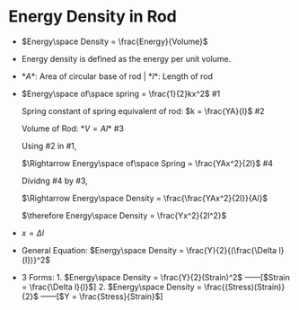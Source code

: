 # Energy Density in Rod

- $Energy\space Density = \frac{Energy}{Volume}$
- Energy density is defined as the energy per unit volume.
- $*A*$: Area of circular base of rod | $*l*$: Length of rod
- $Energy\space of\space spring = \frac{1}{2}kx^2$ #1

    Spring constant of spring equivalent of rod: $k = \frac{YA}{l}$ #2
    
    Volume of Rod: $*V = Al$* #3
    
    Using #2 in #1,
    
    $\Rightarrow  Energy\space of\space Spring = \frac{YAx^2}{2l}$ #4
    
    Dividng #4 by #3,

    $\Rightarrow Energy\space Density = \frac{\frac{YAx^2}{2l}}{Al}$
    
    $\therefore Energy\space Density = \frac{Yx^2}{2l^2}$
    
- $x = \Delta l$
- General Equation: $Energy\space Density = \frac{Y}{2}{(\frac{\Delta l}{l})}^2$
- 3 Forms:
	    1. $Energy\space Density = \frac{Y}{2}(Strain)^2$ ——[$Strain = \frac{\Delta l}{l}$]
	    2. $Energy\space Density = \frac{(Stress)(Strain)}{2}$ ——[$Y = \frac{Stress}{Strain}$]
		